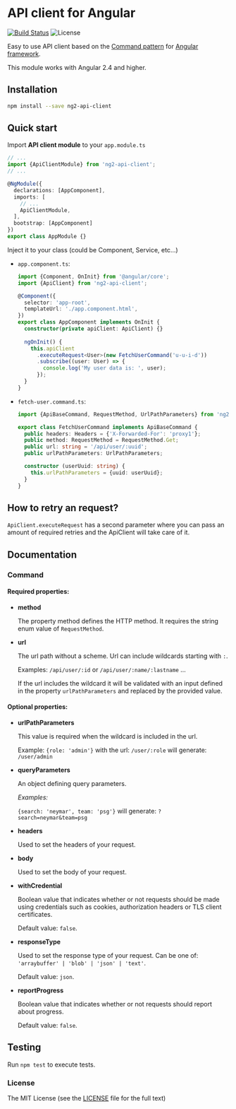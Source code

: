 # API client for Angular

[![Build Status](https://img.shields.io/travis/erento/angular-api-client.svg?style=flat-square)](https://travis-ci.org/erento/angular-api-client)
![License](https://img.shields.io/github/license/erento/angular-api-client.svg?style=flat-square)

Easy to use API client based on the [Command pattern](https://en.wikipedia.org/wiki/Command_pattern) for [Angular framework](https://github.com/angular/angular).

This module works with Angular 2.4 and higher.

## Installation
```sh
npm install --save ng2-api-client
```

## Quick start
Import __API client module__ to your `app.module.ts`
```ts
// ...
import {ApiClientModule} from 'ng2-api-client';
// ...

@NgModule({
  declarations: [AppComponent],
  imports: [
    // ...
    ApiClientModule,
  ],
  bootstrap: [AppComponent]
})
export class AppModule {}
```

Inject it to your class (could be Component, Service, etc...)
- `app.component.ts`:  
  ```ts
  import {Component, OnInit} from '@angular/core';
  import {ApiClient} from 'ng2-api-client';

  @Component({
    selector: 'app-root',
    templateUrl: './app.component.html',
  })
  export class AppComponent implements OnInit {
    constructor(private apiClient: ApiClient) {}
    
    ngOnInit() {
      this.apiClient
        .executeRequest<User>(new FetchUserCommand('u-u-i-d'))
        .subscribe((user: User) => {
          console.log('My user data is: ', user);
        });
    }
  }
  ```

- `fetch-user.command.ts`:  
  ```ts
  import {ApiBaseCommand, RequestMethod, UrlPathParameters} from 'ng2-api-client';
  
  export class FetchUserCommand implements ApiBaseCommand {
    public headers: Headers = {'X-Forwarded-For': 'proxy1'};
    public method: RequestMethod = RequestMethod.Get;
    public url: string = '/api/user/:uuid';
    public urlPathParameters: UrlPathParameters;

    constructor (userUuid: string) {
      this.urlPathParameters = {uuid: userUuid};
    }
  }
  ```

## How to retry an request?
`ApiClient.executeRequest` has a second parameter where you can pass an amount
of required retries and the ApiClient will take care of it.

## Documentation

### Command
#### Required properties:

- __method__

  The property method defines the HTTP method. It requires the string enum value of `RequestMethod`.

- __url__

  The url path without a scheme. Url can include wildcards starting with `:`.
  
  Examples: `/api/user/:id` or `/api/user/:name/:lastname` ...
  
  If the url includes the wildcard it will be validated with an input defined in the property
  `urlPathParameters` and replaced by the provided value.


#### Optional properties:

- __urlPathParameters__

  This value is required when the wildcard is included in the url.
  
  Example: `{role: 'admin'}` with the url: `/user/:role` will generate: `/user/admin`

- __queryParameters__

  An object defining query parameters.
  
  _Examples:_
  
   `{search: 'neymar', team: 'psg'}` will generate: `?search=neymar&team=psg`

- __headers__

  Used to set the headers of your request.

- __body__

  Used to set the body of your request.

- __withCredential__

  Boolean value that indicates whether or not requests should be made using credentials
  such as cookies, authorization headers or TLS client certificates.
  
  Default value: `false`.

- __responseType__

  Used to set the response type of your request. Can be one of:
  `'arraybuffer' | 'blob' | 'json' | 'text'`.
  
  Default value: `json`.

- __reportProgress__

  Boolean value that indicates whether or not requests should report about progress.
  
  Default value: `false`.

## Testing
Run `npm test` to execute tests.

### License
The MIT License (see the [LICENSE](LICENSE.md) file for the full text)
